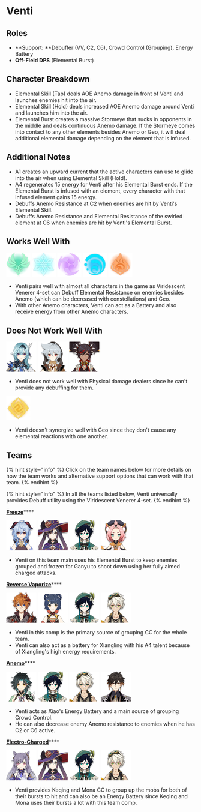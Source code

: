 # Venti

## Roles

* \*\*Support: \*\*Debuffer (VV, C2, C6), Crowd Control (Grouping), Energy Battery
* **Off-Field DPS** (Elemental Burst)

## Character Breakdown

* Elemental Skill (Tap) deals AOE Anemo damage in front of Venti and launches enemies hit into the air.
* Elemental Skill (Hold) deals increased AOE Anemo damage around Venti and launches him into the air.
* Elemental Burst creates a massive Stormeye that sucks in opponents in the middle and deals continuous Anemo damage. If the Stormeye comes into contact to any other elements besides Anemo or Geo, it will deal additional elemental damage depending on the element that is infused.

## **Additional Notes**

* A1 creates an upward current that the active characters can use to glide into the air when using Elemental Skill (Hold).
* A4 regenerates 15 energy for Venti after his Elemental Burst ends. If the Elemental Burst is infused with an element, every character with that infused element gains 15 energy.
* Debuffs Anemo Resistance at C2 when enemies are hit by Venti's Elemental Skill.
* Debuffs Anemo Resistance and Elemental Resistance of the swirled element at C6 when enemies are hit by Venti's Elemental Burst.

## Works Well With

![](../../.gitbook/assets/Element_Anemo.webp) ![](../../.gitbook/assets/Element_Cryo.webp) ![](../../.gitbook/assets/Element_Electro.webp) ![](../../.gitbook/assets/Element_Hydro.webp) ![](../../.gitbook/assets/Element_Pyro.webp)

* Venti pairs well with almost all characters in the game as Viridescent Venerer 4-set can Debuff Elemental Resistance on enemies besides Anemo (which can be decreased with constellations) and Geo.
* With other Anemo characters, Venti can act as a Battery and also receive energy from other Anemo characters.

## Does Not Work Well With

![](../../.gitbook/assets/UI_AvatarIcon_Eula.png) ![](../../.gitbook/assets/UI_AvatarIcon_Razor.png) ![](../../.gitbook/assets/UI_AvatarIcon_Xinyan.png)

* Venti does not work well with Physical damage dealers since he can't provide any debuffing for them.

![](../../.gitbook/assets/Element_Geo.webp)

* Venti doesn't synergize well with Geo since they don't cause any elemental reactions with one another.

## Teams

{% hint style="info" %}
Click on the team names below for more details on how the team works and alternative support options that can work with that team.
{% endhint %}

{% hint style="info" %}
In all the teams listed below, Venti universally provides Debuff utility using the Viridescent Venerer 4-set.
{% endhint %}

[**Freeze**](../../teams/freeze.md)\*\*\*\*

![](../../.gitbook/assets/UI_AvatarIcon_Ganyu.png) ![](../../.gitbook/assets/UI_AvatarIcon_Mona.png) ![](../../.gitbook/assets/UI_AvatarIcon_Venti.png) ![](../../.gitbook/assets/UI_AvatarIcon_Diona.png)

* Venti on this team main uses his Elemental Burst to keep enemies grouped and frozen for Ganyu to shoot down using her fully aimed charged attacks.

[**Reverse Vaporize**](../../teams/reverse-vaporize.md)\*\*\*\*

![](../../.gitbook/assets/ui_avataricon_tartaglia.png) ![](../../.gitbook/assets/UI_AvatarIcon_Xiangling.png) ![](../../.gitbook/assets/UI_AvatarIcon_Venti.png) ![](../../.gitbook/assets/UI_AvatarIcon_Bennett.png)

* Venti in this comp is the primary source of grouping CC for the whole team.
* Venti can also act as a battery for Xiangling with his A4 talent because of Xiangling's high energy requirements.

[**Anemo**](../../teams/anemo.md)\*\*\*\*

![](../../.gitbook/assets/UI_AvatarIcon_Xiao.png) ![](../../.gitbook/assets/UI_AvatarIcon_Venti.png) ![](../../.gitbook/assets/UI_AvatarIcon_Bennett.png) ![](../../.gitbook/assets/UI_AvatarIcon_Zhongli.png)

* Venti acts as Xiao's Energy Battery and a main source of grouping Crowd Control.
* He can also decrease enemy Anemo resistance to enemies when he has C2 or C6 active.

[**Electro-Charged**](../../teams/electro-charged.md)\*\*\*\*

![](../../.gitbook/assets/UI_AvatarIcon_Keqing.png) ![](../../.gitbook/assets/UI_AvatarIcon_Mona.png) ![](../../.gitbook/assets/UI_AvatarIcon_Venti.png) ![](../../.gitbook/assets/UI_AvatarIcon_Bennett.png)

* Venti provides Keqing and Mona CC to group up the mobs for both of their bursts to hit and can also be an Energy Battery since Keqing and Mona uses their bursts a lot with this team comp.
